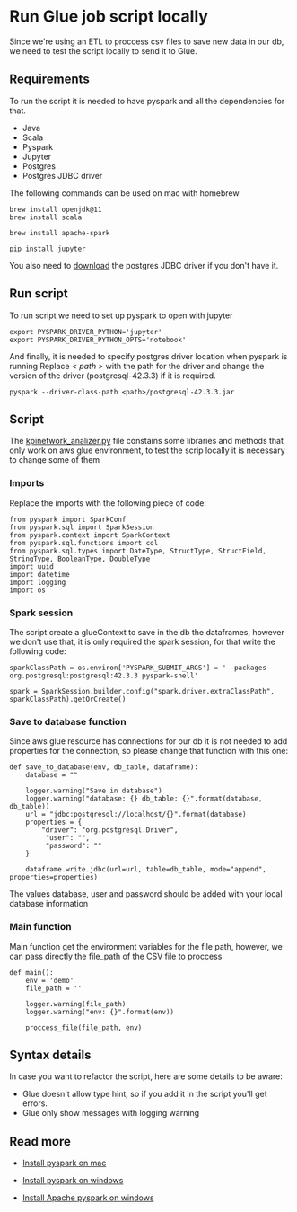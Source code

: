 # Run Glue job script locally

Since we're using an ETL to proccess csv files to save new data in our db, we need to test the script locally to send it to Glue.


## Requirements
To run the script it is needed to have pyspark and all the dependencies for that.

- Java
- Scala
- Pyspark
- Jupyter
- Postgres
- Postgres JDBC driver

The following commands can be used on mac with homebrew


```
brew install openjdk@11
brew install scala
```

```
brew install apache-spark
```

```
pip install jupyter
```

You also need to [download](https://jdbc.postgresql.org/download.html) the postgres JDBC driver if you don't have it.

## Run script

To run script we need to set up pyspark to open with jupyter
```
export PYSPARK_DRIVER_PYTHON='jupyter'
export PYSPARK_DRIVER_PYTHON_OPTS='notebook'
```

And finally, it is needed to specify postgres driver location when pyspark is running
Replace *< path >* with the path for the driver and change the version of the driver (postgresql-42.3.3) if it is required.
```
pyspark --driver-class-path <path>/postgresql-42.3.3.jar
```

## Script

The [kpinetwork_analizer.py](kpinetwork_analizer.py) file constains some libraries and methods that only work on aws glue environment, to test the scrip locally it is necessary to change some of them

### Imports
Replace the imports with the following piece of code:

```
from pyspark import SparkConf
from pyspark.sql import SparkSession
from pyspark.context import SparkContext
from pyspark.sql.functions import col
from pyspark.sql.types import DateType, StructType, StructField, StringType, BooleanType, DoubleType
import uuid
import datetime
import logging
import os
```

### Spark session
The script create a glueContext to save in the db the dataframes, however we don't use that, it is only required the spark session, for that write the following code:
```
sparkClassPath = os.environ['PYSPARK_SUBMIT_ARGS'] = '--packages org.postgresql:postgresql:42.3.3 pyspark-shell'

spark = SparkSession.builder.config("spark.driver.extraClassPath", sparkClassPath).getOrCreate()
```

### Save to database function
Since aws glue resource has connections for our db it is not needed to add properties for the connection, so please change that function with this one:

```
def save_to_database(env, db_table, dataframe):
    database = ""
    
    logger.warning("Save in database")
    logger.warning("database: {} db_table: {}".format(database, db_table))
    url = "jdbc:postgresql://localhost/{}".format(database)
    properties = {
        "driver": "org.postgresql.Driver",
         "user": "",
         "password": ""
    }
    
    dataframe.write.jdbc(url=url, table=db_table, mode="append", properties=properties)
```
The values database, user and password should be added with your local database information

### Main function
Main function get the environment variables for the file path, however, we can pass directly the file_path of the CSV file to proccess

```
def main():
    env = 'demo'
    file_path = ''
    
    logger.warning(file_path)
    logger.warning("env: {}".format(env))

    proccess_file(file_path, env)
```

## Syntax details
In case you want to refactor the script, here are some details to be aware:

- Glue doesn't allow type hint, so if you add it in the script you'll get errors.
- Glue only show messages with logging warning

## Read more
- [Install pyspark on mac](https://sparkbyexamples.com/pyspark/how-to-install-pyspark-on-mac/)

- [Install pyspark on windows](https://sparkbyexamples.com/pyspark/how-to-install-and-run-pyspark-on-windows/)

- [Install Apache pyspark on windows](https://towardsdatascience.com/installing-apache-pyspark-on-windows-10-f5f0c506bea1)